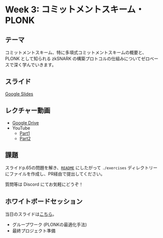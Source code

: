 # Week 3: コミットメントスキーム・PLONK

## テーマ

コミットメントスキーム、特に多項式コミットメントスキームの概要と、PLONK として知られる zkSNARK の構築プロトコルの仕組みについてゼロベースで深く学んでいきます。

## スライド

[Google Slides](https://docs.google.com/presentation/d/15BKX7Qx8Mpq_MlSRAsAF_Nfre2grE1ddqgj3qf9vlfw)

## レクチャー動画

- [Google Drive](https://drive.google.com/drive/folders/19VH4PR5RaUiwyzlwGo1PiMuUUriO7URy)
- YouTube
  - [Part1](https://youtu.be/CouLgGAY7_4)
  - [Part2](https://youtu.be/3Q7m7EehseY)

## 課題

スライドp.65の問題を解き、[`README`](../README.md) にしたがって `./exercises` ディレクトリーにファイルを作成し、PR経由で提出してください。

質問等は Discord にてお気軽にどうぞ！

## ホワイトボードセッション

当日のスライドは[こちら](https://docs.google.com/presentation/d/1PL1zNlKAVhckONNp0ed4tSW2L892XpnOcRduhMiEv0g)。

- グループワーク (PLONKの最適化手法)
- 最終プロジェクト準備
